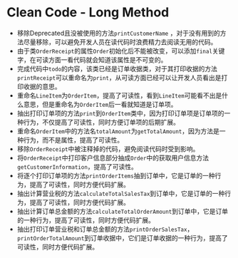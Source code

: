 # Clean Code - Long Method

* 移除Deprecated且没被使用的方法`printCustomerName` ，对于没有用到的方法尽量移除，可以避免开发人员在读代码时浪费精力去阅读无用的代码。
* 由于类`OrderReceipt`的属性`Order`初始化后不能被改变，可以添加`final`关键字，在可读方面一看代码就会知道该属性是不可变的。
* 完成代码中`todo`的内容，该类已经是订单收据类，对于其打印收据的方法`printReceipt`可以重命名为`print`，从可读方面已经可以让开发人员看出是打印收据的意思。
* 重命名`LineItem`为`OrderItem`，提高了可读性，看到`LineItem`可能看不出是什么意思，但是重命名为`OrderItem`后一看就知道是订单项。
* 抽出打印订单项的方法`print`到`OrderItem`类中，因为打印订单项是订单项的一种行为，不仅提高了可读性，同时方便订单项的后期扩展。
* 重命名`OrderItem`中的方法名`totalAmount`为`getTotalAmount`，因为方法是一种行为，而不是属性，提高了可读性。
* 移除`OrderReceipt`中被注释掉的代码，避免阅读代码时受到影响。
* 将`OrderReceipt`中打印客户信息部分抽成`Order`中的获取用户信息方法`getCustomerInformation`，提高了可读性。
* 将逐个打印订单项的方法`printOrderItems`抽到订单中，它是订单的一种行为，提高了可读性，同时方便代码扩展。
* 抽出计算营业税的方法`calculateTotalSalesTax`到订单中，它是订单的一种行为，提高了可读性，同时方便代码扩展。
* 抽出计算订单总金额的方法`calculateTotalOrderAmount`到订单中，它是订单的一种行为，提高了可读性，同时方便代码扩展。
* 抽出打印订单营业税和订单总金额的方法`printOrderSalesTax`，`printOrderTotalAmount`到订单收据中，它们是订单收据的一种行为，提高了可读性，同时方便代码扩展。

